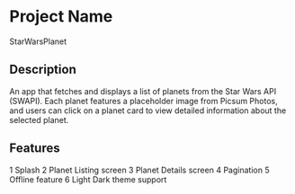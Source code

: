# Project Name

StarWarsPlanet

## Description

An app that fetches and displays a list of planets from the
Star Wars API (SWAPI). Each planet features a placeholder image
from Picsum Photos, and users can click on a planet card to view
detailed information about the selected planet.

## Features

1 Splash
2 Planet Listing screen
3 Planet Details screen
4 Pagination
5 Offline feature
6 Light Dark theme support
